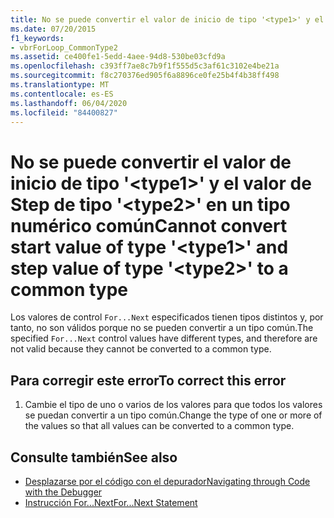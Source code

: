 ```yaml
---
title: No se puede convertir el valor de inicio de tipo '<type1>' y el valor de Step de tipo '<type2>' en un tipo numérico común
ms.date: 07/20/2015
f1_keywords:
- vbrForLoop_CommonType2
ms.assetid: ce400fe1-5edd-4aee-94d8-530be03cfd9a
ms.openlocfilehash: c393ff7ae8c7b9f1f555d5c3af61c3102e4be21a
ms.sourcegitcommit: f8c270376ed905f6a8896ce0fe25b4f4b38ff498
ms.translationtype: MT
ms.contentlocale: es-ES
ms.lasthandoff: 06/04/2020
ms.locfileid: "84400827"
---
```

# <a name="cannot-convert-start-value-of-type-type1-and-step-value-of-type-type2-to-a-common-type"></a><span data-ttu-id="0459e-102">No se puede convertir el valor de inicio de tipo '\<type1>' y el valor de Step de tipo '\<type2>' en un tipo numérico común</span><span class="sxs-lookup"><span data-stu-id="0459e-102">Cannot convert start value of type '\<type1>' and step value of type '\<type2>' to a common type</span></span>
<span data-ttu-id="0459e-103">Los valores de control `For...Next` especificados tienen tipos distintos y, por tanto, no son válidos porque no se pueden convertir a un tipo común.</span><span class="sxs-lookup"><span data-stu-id="0459e-103">The specified `For...Next` control values have different types, and therefore are not valid because they cannot be converted to a common type.</span></span>  
  
## <a name="to-correct-this-error"></a><span data-ttu-id="0459e-104">Para corregir este error</span><span class="sxs-lookup"><span data-stu-id="0459e-104">To correct this error</span></span>  
  
1. <span data-ttu-id="0459e-105">Cambie el tipo de uno o varios de los valores para que todos los valores se puedan convertir a un tipo común.</span><span class="sxs-lookup"><span data-stu-id="0459e-105">Change the type of one or more of the values so that all values can be converted to a common type.</span></span>  
  
## <a name="see-also"></a><span data-ttu-id="0459e-106">Consulte también</span><span class="sxs-lookup"><span data-stu-id="0459e-106">See also</span></span>

- [<span data-ttu-id="0459e-107">Desplazarse por el código con el depurador</span><span class="sxs-lookup"><span data-stu-id="0459e-107">Navigating through Code with the Debugger</span></span>](/visualstudio/debugger/navigating-through-code-with-the-debugger)
- [<span data-ttu-id="0459e-108">Instrucción For...Next</span><span class="sxs-lookup"><span data-stu-id="0459e-108">For...Next Statement</span></span>](../language-reference/statements/for-next-statement.md)
